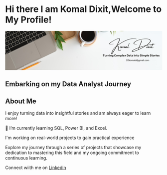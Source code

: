 # Hi there I am Komal Dixit,Welcome to My Profile!
<img src="https://raw.githubusercontent.com/komal-dixit/komal-dixit/refs/heads/main/intro.jpg"/>



## Embarking on my Data Analyst Journey



## About Me
I enjoy turning data into insightful stories and am always eager to learn more!  

🌱 I’m currently learning SQL, Power BI, and Excel. 

 I'm working on real-world projects to gain practical experience

 Explore my journey through a series of projects that showcase my dedication to mastering this field and my ongoing commitment to continuous learning.

 Connect wiith me on [Linkedin](https://www.linkedin.com/in/--komaldixit)





